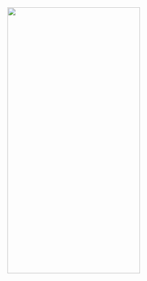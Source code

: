 <img src="https://s.iimg.su/s/31/uSR79gVf6CkYPbqrctkLPDEj2WpACe9IIdtGEoDx.jpg" width="300" height="600">

